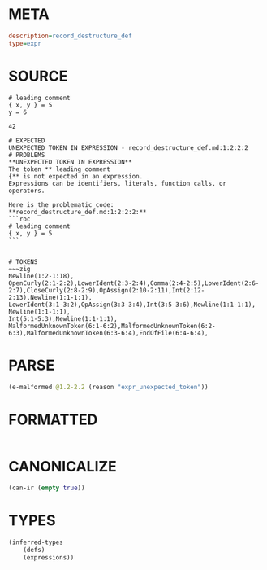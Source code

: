 # META
~~~ini
description=record_destructure_def
type=expr
~~~
# SOURCE
~~~roc
# leading comment
{ x, y } = 5
y = 6

42
~~~
~~~
# EXPECTED
UNEXPECTED TOKEN IN EXPRESSION - record_destructure_def.md:1:2:2:2
# PROBLEMS
**UNEXPECTED TOKEN IN EXPRESSION**
The token ** leading comment
{** is not expected in an expression.
Expressions can be identifiers, literals, function calls, or operators.

Here is the problematic code:
**record_destructure_def.md:1:2:2:2:**
```roc
# leading comment
{ x, y } = 5
```


# TOKENS
~~~zig
Newline(1:2-1:18),
OpenCurly(2:1-2:2),LowerIdent(2:3-2:4),Comma(2:4-2:5),LowerIdent(2:6-2:7),CloseCurly(2:8-2:9),OpAssign(2:10-2:11),Int(2:12-2:13),Newline(1:1-1:1),
LowerIdent(3:1-3:2),OpAssign(3:3-3:4),Int(3:5-3:6),Newline(1:1-1:1),
Newline(1:1-1:1),
Int(5:1-5:3),Newline(1:1-1:1),
MalformedUnknownToken(6:1-6:2),MalformedUnknownToken(6:2-6:3),MalformedUnknownToken(6:3-6:4),EndOfFile(6:4-6:4),
~~~
# PARSE
~~~clojure
(e-malformed @1.2-2.2 (reason "expr_unexpected_token"))
~~~
# FORMATTED
~~~roc

~~~
# CANONICALIZE
~~~clojure
(can-ir (empty true))
~~~
# TYPES
~~~clojure
(inferred-types
	(defs)
	(expressions))
~~~
